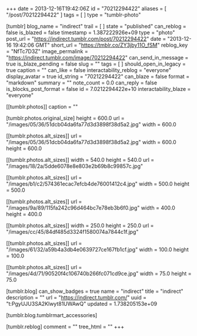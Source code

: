 +++
date = 2013-12-16T19:42:06Z
id = "70212294422"
aliases = [ "/post/70212294422" ]
tags = [ ]
type = "tumblr-photo"

[tumblr]
blog_name = "indirect"
trail = [ ]
state = "published"
can_reblog = false
is_blazed = false
timestamp = 1.387222926e+09
type = "photo"
post_url = "https://indirect.tumblr.com/post/70212294422"
date = "2013-12-16 19:42:06 GMT"
short_url = "https://tmblr.co/ZY3jby11O_fSM"
reblog_key = "NfTc7D3Z"
image_permalink = "https://indirect.tumblr.com/image/70212294422"
can_send_in_message = true
is_blaze_pending = false
slug = ""
tags = [ ]
should_open_in_legacy = true
caption = ""
can_like = false
interactability_reblog = "everyone"
display_avatar = true
id_string = "70212294422"
can_blaze = false
format = "markdown"
summary = ""
note_count = 0.0
can_reply = false
is_blocks_post_format = false
id = 7.0212294422e+10
interactability_blaze = "everyone"

[[tumblr.photos]]
caption = ""

[tumblr.photos.original_size]
height = 600.0
url = "/images/05/36/51dcb04da6fa77d3d3898f38d5a2.jpg"
width = 600.0

[[tumblr.photos.alt_sizes]]
url = "/images/05/36/51dcb04da6fa77d3d3898f38d5a2.jpg"
width = 600.0
height = 600.0

[[tumblr.photos.alt_sizes]]
width = 540.0
height = 540.0
url = "/images/18/2a/5dde6078e8e803e2b69b8c99857c.jpg"

[[tumblr.photos.alt_sizes]]
url = "/images/b1/c2/574361ecac7efcb4de76001412c4.jpg"
width = 500.0
height = 500.0

[[tumblr.photos.alt_sizes]]
url = "/images/9a/89/115fa242c96d464bc7e78eb3b6f0.jpg"
width = 400.0
height = 400.0

[[tumblr.photos.alt_sizes]]
width = 250.0
height = 250.0
url = "/images/cc/45/84df485d3324f1580074a7844c1f.jpg"

[[tumblr.photos.alt_sizes]]
url = "/images/61/32/a59b4a3db4e0639727ce167fb1cf.jpg"
width = 100.0
height = 100.0

[[tumblr.photos.alt_sizes]]
url = "/images/4d/71/90520f4c106740b266fc071cd9ce.jpg"
width = 75.0
height = 75.0

[tumblr.blog]
can_show_badges = true
name = "indirect"
title = "indirect"
description = ""
url = "https://indirect.tumblr.com/"
uuid = "t:PgyUJU3SA2Klwyt81UWAwQ"
updated = 1.738205153e+09

[tumblr.blog.tumblrmart_accessories]

[tumblr.reblog]
comment = ""
tree_html = ""
+++

